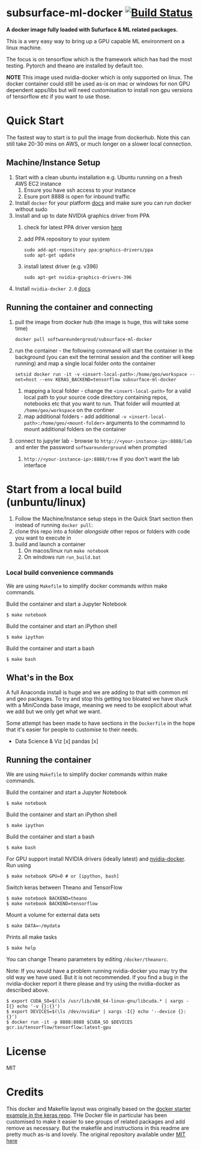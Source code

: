 # subsurface-ml-docker [![Build Status](https://travis-ci.org/JesperDramsch/geo-docker.svg?branch=master)](https://travis-ci.org/JesperDramsch/geo-docker)
__A docker image fully loaded with Sufurface & ML related packages.__

This is a very easy way to bring up a GPU capable ML environment on a linux machine. 

The focus is on tensorflow which is the framework which has had the most testing. Pytorch and theano are installed by default too.

**NOTE** This image used nvidia-docker which is only supported on linux. The docker container could still be used as-is on mac or windows for non GPU dependent apps/libs but will need customisation to install non gpu versions of tensorflow etc if you want to use those.

# Quick Start

The fastest way to start is to pull the image from dockerhub. Note this can still take 20-30 mins on AWS, or much longer on a slower local connection.

## Machine/Instance Setup

 1. Start with a clean ubuntu installation e.g. Ubuntu running on a fresh AWS EC2 instance
    1. Ensure you have ssh access to your instance
    1. Esure port 8888 is open for inbound traffic
 1. Install `docker` for your platform [docs](https://docs.docker.com/installation/) and make sure you can run docker without sudo
 1.  Install and up to date NVIDIA graphics driver from PPA
     1. check for latest PPA driver version [here](https://launchpad.net/~graphics-drivers/+archive/ubuntu/ppa)
     1. add PPA repository to your system

            sudo add-apt-repository ppa:graphics-drivers/ppa
            sudo apt-get update
     1. install latest driver (e.g. v396)

            sudo apt-get nvidia-graphics-drivers-396

 1. Install `nvidia-docker 2.0` [docs](https://github.com/NVIDIA/nvidia-docker/wiki/Installation-(version-2.0))

## Running the container and connecting
 1. pull the image from docker hub (the image is huge, this will take some time)

        docker pull softwareundergroud/subsurface-ml-docker

 1. run the container - the following command will start the container in the background (you can exit the terminal session and the continer will keep running) and map a single local folder onto the container
        
        setsid docker run -it -v <insert-local-path>:/home/geo/workspace --net=host --env KERAS_BACKEND=tensorflow subsurface-ml-docker
    
    1. mapping a local folder - change the `<insert-local-path>` for a valid local path to your source code directory containing repos, notebooks etc that you want to run. That folder will mounted at `/home/geo/workspace` on the continer
    1. map additional folders - add additional `-v <insert-local-path>:/home/geo/<mount-folder>` arguments to the commamnd to mount additional folders on the container

 1. connect to jupyter lab - browse to `http://<your-instance-ip>:8888/lab` and enter the password `softwareunderground` when prompted
    1. `http://<your-instance-ip>:8888/tree` if you don't want the lab interface


# Start from a local build (unbuntu/linux)
 1. Follow the Machine/Instance setup steps in the Quick Start section then instead of running `docker pull`:
 1. clone this repo into a folder *alongside* other repos or folders with code you want to execute in
 1. build and launch a container
    1. On macos/linux run `make notebook`
    1. On windows run `run_build.bat`

### Local build convenience commands
We are using `Makefile` to simplify docker commands within make commands.

Build the container and start a Jupyter Notebook

    $ make notebook

Build the container and start an iPython shell

    $ make ipython

Build the container and start a bash

    $ make bash

## What's in the Box
A full Anaconda install is huge and we are adding to that with common ml and geo packages. To try and stop this getting too bloated we have stuck with a MiniConda base image, meaning we need to be exoplicit about what we add but we only get what we want.

Some attempt has been made to have sections in the `Dockerfile` in the hope that it's easier for people to customise to their needs.
 
 - Data Science & Viz
 [x] pandas
 [x] 

## Running the container

We are using `Makefile` to simplify docker commands within make commands.

Build the container and start a Jupyter Notebook

    $ make notebook

Build the container and start an iPython shell

    $ make ipython

Build the container and start a bash

    $ make bash

For GPU support install NVIDIA drivers (ideally latest) and
[nvidia-docker](https://github.com/NVIDIA/nvidia-docker). Run using

    $ make notebook GPU=0 # or [ipython, bash]

Switch keras between Theano and TensorFlow

    $ make notebook BACKEND=theano
    $ make notebook BACKEND=tensorflow

Mount a volume for external data sets

    $ make DATA=~/mydata

Prints all make tasks

    $ make help

You can change Theano parameters by editing `/docker/theanorc`.

Note: If you would have a problem running nvidia-docker you may try the old way
we have used. But it is not recommended. If you find a bug in the nvidia-docker report
it there please and try using the nvidia-docker as described above.

    $ export CUDA_SO=$(\ls /usr/lib/x86_64-linux-gnu/libcuda.* | xargs -I{} echo '-v {}:{}')
    $ export DEVICES=$(\ls /dev/nvidia* | xargs -I{} echo '--device {}:{}')
    $ docker run -it -p 8888:8888 $CUDA_SO $DEVICES gcr.io/tensorflow/tensorflow:latest-gpu

# License
MIT

# Credits
This docker and Makefile layout was originally based on the [docker starter example in the keras repo](https://github.com/keras-team/keras/tree/master/docker). THe Docker file in particular has been customised to make it easier to see groups of related packages and add remove as necessary. But the makefile and instructions in this readme are pretty much as-is and lovely. The original repository available under [MIT here](https://github.com/keras-team/keras/blob/master/LICENSE)